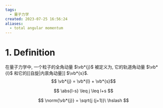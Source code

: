 ```yaml
---
tags:
  - 量子力学
created: 2023-07-25 16:56:24
aliases:
  - total angular momentum
---
```


# 1. Definition

在量子力学中, 一个粒子的全角动量 $\vb*{j}$ 被定义为, 它的轨道角动量 $\vb*{l}$ 和它的[[自旋|内禀角动量]] $\vb*{s}$.
$$
\vb*{j} = \vb*{l} + \vb*{s}$$

$$
\abs{l-s} \leq j \leq l+s
$$

$$
\norm{\vb*{j}} = \sqrt{j (j+1)}\ \hslash
$$